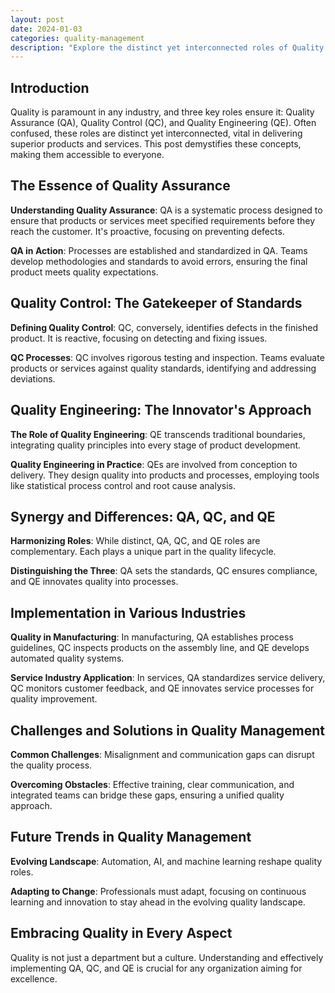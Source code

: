 ```yaml
---
layout: post
date: 2024-01-03
categories: quality-management
description: "Explore the distinct yet interconnected roles of Quality Assurance, Quality Control, and Quality Engineering in our comprehensive guide. Understand their importance in maintaining high standards in products and services across various industries."
---
```


## Introduction
Quality is paramount in any industry, and three key roles ensure it: Quality Assurance (QA), Quality Control (QC), and Quality Engineering (QE). Often confused, these roles are distinct yet interconnected, vital in delivering superior products and services. This post demystifies these concepts, making them accessible to everyone.

## The Essence of Quality Assurance
**Understanding Quality Assurance**: QA is a systematic process designed to ensure that products or services meet specified requirements before they reach the customer. It's proactive, focusing on preventing defects.

**QA in Action**: Processes are established and standardized in QA. Teams develop methodologies and standards to avoid errors, ensuring the final product meets quality expectations.

## Quality Control: The Gatekeeper of Standards
**Defining Quality Control**: QC, conversely, identifies defects in the finished product. It is reactive, focusing on detecting and fixing issues.

**QC Processes**: QC involves rigorous testing and inspection. Teams evaluate products or services against quality standards, identifying and addressing deviations.

## Quality Engineering: The Innovator's Approach
**The Role of Quality Engineering**: QE transcends traditional boundaries, integrating quality principles into every stage of product development.

**Quality Engineering in Practice**: QEs are involved from conception to delivery. They design quality into products and processes, employing tools like statistical process control and root cause analysis.

## Synergy and Differences: QA, QC, and QE
**Harmonizing Roles**: While distinct, QA, QC, and QE roles are complementary. Each plays a unique part in the quality lifecycle.

**Distinguishing the Three**: QA sets the standards, QC ensures compliance, and QE innovates quality into processes.

## Implementation in Various Industries
**Quality in Manufacturing**: In manufacturing, QA establishes process guidelines, QC inspects products on the assembly line, and QE develops automated quality systems.

**Service Industry Application**: In services, QA standardizes service delivery, QC monitors customer feedback, and QE innovates service processes for quality improvement.

## Challenges and Solutions in Quality Management
**Common Challenges**: Misalignment and communication gaps can disrupt the quality process.

**Overcoming Obstacles**: Effective training, clear communication, and integrated teams can bridge these gaps, ensuring a unified quality approach.

## Future Trends in Quality Management
**Evolving Landscape**: Automation, AI, and machine learning reshape quality roles.

**Adapting to Change**: Professionals must adapt, focusing on continuous learning and innovation to stay ahead in the evolving quality landscape.

## Embracing Quality in Every Aspect
Quality is not just a department but a culture. Understanding and effectively implementing QA, QC, and QE is crucial for any organization aiming for excellence.
